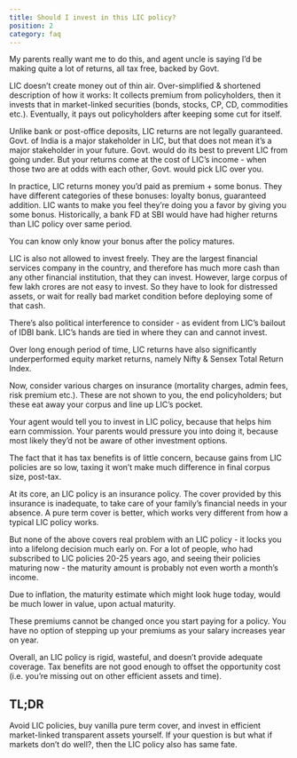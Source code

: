 ```yaml
---
title: Should I invest in this LIC policy?
position: 2
category: faq
---
```


My parents really want me to do this, and agent uncle is saying I’d be making quite a lot of returns, all tax free, backed by Govt.

LIC doesn’t create money out of thin air. Over-simplified & shortened description of how it works: It collects premium from policyholders, then it invests that in market-linked securities (bonds, stocks, CP, CD, commodities etc.). Eventually, it pays out policyholders after keeping some cut for itself.

Unlike bank or post-office deposits, LIC returns are not legally guaranteed. Govt. of India is a major stakeholder in LIC, but that does not mean it’s a major stakeholder in your future. Govt. would do its best to prevent LIC from going under. But your returns come at the cost of LIC’s income - when those two are at odds with each other, Govt. would pick LIC over you.

In practice, LIC returns money you’d paid as premium + some bonus. They have different categories of these bonuses: loyalty bonus, guaranteed addition. LIC wants to make you feel they’re doing you a favor by giving you some bonus. Historically, a bank FD at SBI would have had higher returns than LIC policy over same period.

You can know only know your bonus after the policy matures.

LIC is also not allowed to invest freely. They are the largest financial services company in the country, and therefore has much more cash than any other financial institution, that they can invest. However, large corpus of few lakh crores are not easy to invest. So they have to look for distressed assets, or wait for really bad market condition before deploying some of that cash.

There’s also political interference to consider - as evident from LIC’s bailout of IDBI bank. LIC’s hands are tied in where they can and cannot invest.

Over long enough period of time, LIC returns have also significantly underperformed equity market returns, namely Nifty & Sensex Total Return Index.

Now, consider various charges on insurance (mortality charges, admin fees, risk premium etc.). These are not shown to you, the end policyholders; but these eat away your corpus and line up LIC’s pocket.

Your agent would tell you to invest in LIC policy, because that helps him earn commission. Your parents would pressure you into doing it, because most likely they’d not be aware of other investment options.

The fact that it has tax benefits is of little concern, because gains from LIC policies are so low, taxing it won’t make much difference in final corpus size, post-tax.

At its core, an LIC policy is an insurance policy. The cover provided by this insurance is inadequate, to take care of your family’s financial needs in your absence. A pure term cover is better, which works very different from how a typical LIC policy works.

But none of the above covers real problem with an LIC policy - it locks you into a lifelong decision much early on. For a lot of people, who had subscribed to LIC policies 20-25 years ago, and seeing their policies maturing now - the maturity amount is probably not even worth a month’s income.

Due to inflation, the maturity estimate which might look huge today, would be much lower in value, upon actual maturity.

These premiums cannot be changed once you start paying for a policy. You have no option of stepping up your premiums as your salary increases year on year.

Overall, an LIC policy is rigid, wasteful, and doesn’t provide adequate coverage. Tax benefits are not good enough to offset the opportunity cost (i.e. you’re missing out on other efficient assets and time).

## TL;DR
Avoid LIC policies, buy vanilla pure term cover, and invest in efficient market-linked transparent assets yourself. If your question is but what if markets don’t do well?, then the LIC policy also has same fate.

